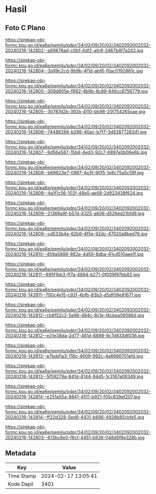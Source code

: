 # Hasil

## Foto C Plano

https://sirekap-obj-formc.kpu.go.id/ea6e/pemilu/pdpr/34/02/09/20/02/3402092002032-20240216-142802--a69878ad-c0bf-4df2-afc6-2467b4f7a243.jpg

https://sirekap-obj-formc.kpu.go.id/ea6e/pemilu/pdpr/34/02/09/20/02/3402092002032-20240216-142804--3a99c2cd-9b9b-4f1d-abf6-f0ac0192881c.jpg

https://sirekap-obj-formc.kpu.go.id/ea6e/pemilu/pdpr/34/02/09/20/02/3402092002032-20240216-142805--309d905e-f992-4b9b-8c89-646cc8756779.jpg

https://sirekap-obj-formc.kpu.go.id/ea6e/pemilu/pdpr/34/02/09/20/02/3402092002032-20240216-142805--30787d2b-392b-4110-bb98-20f754265cae.jpg

https://sirekap-obj-formc.kpu.go.id/ea6e/pemilu/pdpr/34/02/09/20/02/3402092002032-20240216-142806--74488266-b286-40ac-b7f7-3d92877282d1.jpg

https://sirekap-obj-formc.kpu.go.id/ea6e/pemilu/pdpr/34/02/09/20/02/3402092002032-20240216-142807--8d56e587-15b6-4ed3-92c7-6897e0b06e6b.jpg

https://sirekap-obj-formc.kpu.go.id/ea6e/pemilu/pdpr/34/02/09/20/02/3402092002032-20240216-142808--b69623e7-0987-4e3f-90f5-1e6c75a5c59f.jpg

https://sirekap-obj-formc.kpu.go.id/ea6e/pemilu/pdpr/34/02/09/20/02/3402092002032-20240216-142808--4a1f1c56-102f-48e0-ae68-2d923438f624.jpg

https://sirekap-obj-formc.kpu.go.id/ea6e/pemilu/pdpr/34/02/09/20/02/3402092002032-20240216-142809--21368a9f-b57d-4325-a606-d526ed21bfd9.jpg

https://sirekap-obj-formc.kpu.go.id/ea6e/pemilu/pdpr/34/02/09/20/02/3402092002032-20240216-142809--cd533b4e-62b6-4f5e-92dc-47020a8bed76.jpg

https://sirekap-obj-formc.kpu.go.id/ea6e/pemilu/pdpr/34/02/09/20/02/3402092002032-20240216-142810--459a5888-882e-4d59-8dba-61cd510aee1f.jpg

https://sirekap-obj-formc.kpu.go.id/ea6e/pemilu/pdpr/34/02/09/20/02/3402092002032-20240216-142811--895f1bb3-ff7a-4894-b271-0f009f97bb82.jpg

https://sirekap-obj-formc.kpu.go.id/ea6e/pemilu/pdpr/34/02/09/20/02/3402092002032-20240216-142811--700c4e15-c92f-4bfb-83b3-d5df09e81671.jpg

https://sirekap-obj-formc.kpu.go.id/ea6e/pemilu/pdpr/34/02/09/20/02/3402092002032-20240216-142812--cb8f52c2-5e66-484c-8c1e-f4cbea06586d.jpg

https://sirekap-obj-formc.kpu.go.id/ea6e/pemilu/pdpr/34/02/09/20/02/3402092002032-20240216-142812--e21e38da-2d77-461d-8899-9c7d833df036.jpg

https://sirekap-obj-formc.kpu.go.id/ea6e/pemilu/pdpr/34/02/09/20/02/3402092002032-20240216-142813--e7bdd1a3-116c-4609-992c-4a6686701efd.jpg

https://sirekap-obj-formc.kpu.go.id/ea6e/pemilu/pdpr/34/02/09/20/02/3402092002032-20240216-142813--5f59279a-841d-4144-94d5-1c3167a08349.jpg

https://sirekap-obj-formc.kpu.go.id/ea6e/pemilu/pdpr/34/02/09/20/02/3402092002032-20240216-142814--e251a55a-9841-4511-b921-f05c839af207.jpg

https://sirekap-obj-formc.kpu.go.id/ea6e/pemilu/pdpr/34/02/09/20/02/3402092002032-20240216-142814--ff22d328-5ed8-4431-b886-4928b85cbfe5.jpg

https://sirekap-obj-formc.kpu.go.id/ea6e/pemilu/pdpr/34/02/09/20/02/3402092002032-20240216-142803--613bc8e0-f8cf-4451-b938-048d5f6e328b.jpg


## Metadata

| Key        | Value               |
| ---------- | ------------------- |
| Time Stamp | 2024-02-17 13:05:41 |
| Kode Dapil | 3401                |



